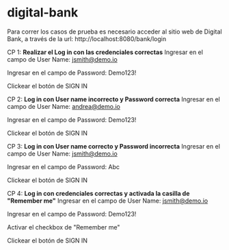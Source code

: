 # digital-bank
Para correr los casos de prueba es necesario acceder al sitio web de Digital Bank, a través de la url: http://localhost:8080/bank/login

CP 1: **Realizar el Log in con las credenciales correctas**
Ingresar en el campo de User Name: jsmith@demo.io

Ingresar en el campo de Password: Demo123!

Clickear el botón de SIGN IN

CP 2: **Log in con User name incorrecto y Password correcta**
Ingresar en el campo de User Name: andrea@demo.io

Ingresar en el campo de Password: Demo123!

Clickear el botón de SIGN IN

CP 3: **Log in con User name correcto y Password incorrecta**
Ingresar en el campo de User Name: jsmith@demo.io

Ingresar en el campo de Password: Abc

Clickear el botón de SIGN IN

CP 4: **Log in con credenciales correctas y activada la casilla de "Remember me"**
Ingresar en el campo de User Name: jsmith@demo.io

Ingresar en el campo de Password: Demo123!

Activar el checkbox de "Remember me"

Clickear el botón de SIGN IN
